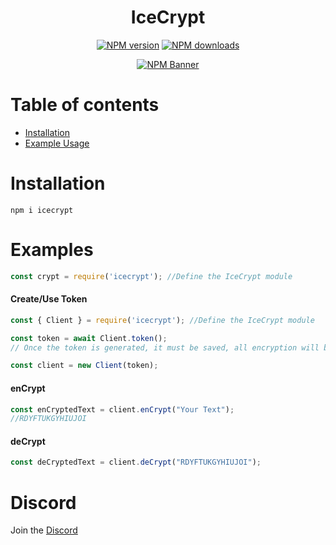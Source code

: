 <div align="center">
  <h1>IceCrypt</h1>
  <p>
    <a href="https://www.npmjs.com/package/IceCrypt"><img src="https://img.shields.io/npm/v/IceCrypt?maxAge=3600" alt="NPM version" /></a>
    <a href="https://www.npmjs.com/package/IceCrypt"><img src="https://img.shields.io/npm/dt/IceCrypt?maxAge=3600" alt="NPM downloads" /></a>
  </p>
  <p>
    <a href="https://www.npmjs.com/package/IceCrypt"><img src="https://nodei.co/npm/IceCrypt.png?downloads=true&stars=true" alt="NPM Banner"></a>
  </p>
</div>

# Table of contents

- [Installation](#installation)
- [Example Usage](#examples)

# Installation
```shContact
npm i icecrypt
```

# Examples
```js
const crypt = require('icecrypt'); //Define the IceCrypt module
```
#### Create/Use Token
```js
const { Client } = require('icecrypt'); //Define the IceCrypt module

const token = await Client.token();
// Once the token is generated, it must be saved, all encryption will be partially linked to this token.

const client = new Client(token);

```
#### enCrypt
```js
const enCryptedText = client.enCrypt("Your Text");
//RDYFTUKGYHIUJOI
```
#### deCrypt
```js
const deCryptedText = client.deCrypt("RDYFTUKGYHIUJOI");
```

# Discord
Join the [Discord](https://discord.gg/kH4X6MHu7T)
